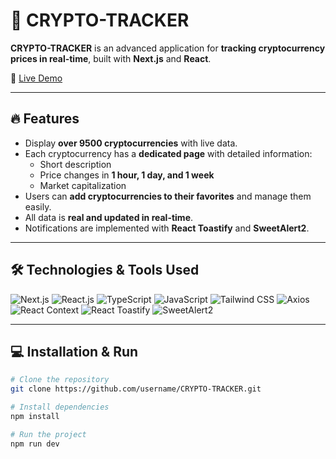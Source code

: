 # 🚀 CRYPTO-TRACKER

**CRYPTO-TRACKER** is an advanced application for **tracking cryptocurrency prices in real-time**, built with **Next.js** and **React**.

🔗 [Live Demo](https://your-demo-link.com)

---

## 🔥 Features

- Display **over 9500 cryptocurrencies** with live data.
- Each cryptocurrency has a **dedicated page** with detailed information:
  - Short description
  - Price changes in **1 hour, 1 day, and 1 week**
  - Market capitalization
- Users can **add cryptocurrencies to their favorites** and manage them easily.
- All data is **real and updated in real-time**.
- Notifications are implemented with **React Toastify** and **SweetAlert2**.

---

## 🛠 Technologies & Tools Used

<p align="left">
  <img alt="Next.js" src="https://img.shields.io/badge/Next.js-000000?style=for-the-badge&logo=next.js&logoColor=white" />
  <img alt="React.js" src="https://img.shields.io/badge/React-61DAFB?style=for-the-badge&logo=react&logoColor=black" />
  <img alt="TypeScript" src="https://img.shields.io/badge/TypeScript-3178C6?style=for-the-badge&logo=typescript&logoColor=white" />
  <img alt="JavaScript" src="https://img.shields.io/badge/JavaScript-F7DF1E?style=for-the-badge&logo=javascript&logoColor=black" />
  <img alt="Tailwind CSS" src="https://img.shields.io/badge/Tailwind_CSS-06B6D4?style=for-the-badge&logo=tailwind-css&logoColor=white" />
  <img alt="Axios" src="https://img.shields.io/badge/Axios-5A29E4?style=for-the-badge&logo=axios&logoColor=white" />
  <img alt="React Context" src="https://img.shields.io/badge/React_Context-61DAFB?style=for-the-badge&logo=react&logoColor=black" />
  <img alt="React Toastify" src="https://img.shields.io/badge/React_Toastify-FF5E3A?style=for-the-badge&logo=react&logoColor=white" />
  <img alt="SweetAlert2" src="https://img.shields.io/badge/SweetAlert2-FFDD00?style=for-the-badge&logo=javascript&logoColor=black" />
</p>

---


## 💻 Installation & Run

```bash
# Clone the repository
git clone https://github.com/username/CRYPTO-TRACKER.git

# Install dependencies
npm install

# Run the project
npm run dev
